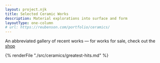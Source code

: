 ```yaml
---
layout: project.njk
title: Selected Ceramic Works
description: Material explorations into surface and form
layoutType: one-column
# url: https://reubenson.com/portfolio/ceramics/
---
```

An abbreviated gallery of recent works — for works for sale, check out the [shop](/shop)

{% renderFile "./src/ceramics/greatest-hits.md" %}

<!-- ... throwing the inside of the pot ... -->

<!-- I think of my ceramics pratice as an extension of my work with sound, in which I had increasingly focused on aspects of form, surface, and color. Looking back, <a href="https://reubenson.com/weaving">Weaving Music</a> project is perhaps the clearest bridge from my sound-based work to ceramics. -->